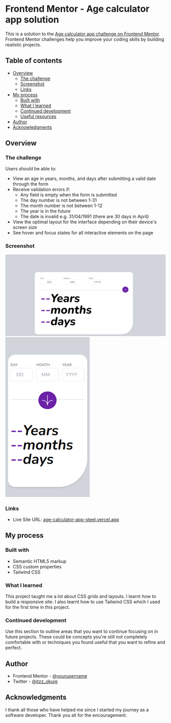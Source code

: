 # Frontend Mentor - Age calculator app solution

This is a solution to the [Age calculator app challenge on Frontend Mentor](https://www.frontendmentor.io/challenges/age-calculator-app-dF9DFFpj-Q). Frontend Mentor challenges help you improve your coding skills by building realistic projects.

## Table of contents

- [Overview](#overview)
  - [The challenge](#the-challenge)
  - [Screenshot](#screenshot)
  - [Links](#links)
- [My process](#my-process)
  - [Built with](#built-with)
  - [What I learned](#what-i-learned)
  - [Continued development](#continued-development)
  - [Useful resources](#useful-resources)
- [Author](#author)
- [Acknowledgments](#acknowledgments)

## Overview

### The challenge

Users should be able to:

- View an age in years, months, and days after submitting a valid date through the form
- Receive validation errors if:
  - Any field is empty when the form is submitted
  - The day number is not between 1-31
  - The month number is not between 1-12
  - The year is in the future
  - The date is invalid e.g. 31/04/1991 (there are 30 days in April)
- View the optimal layout for the interface depending on their device's screen size
- See hover and focus states for all interactive elements on the page

### Screenshot

![Screenshot for desktop](./screenshot.jpg.png)
![Screenshot for mobile](./screenshotmobile.jpg.png)

### Links

- Live Site URL: [age-calculator-app-steel.vercel.app](https://age-calculator-app-steel.vercel.app/)

## My process

### Built with

- Semantic HTML5 markup
- CSS custom properties
- Tailwind CSS

### What I learned

This project taught me a lot about CSS grids and layouts. I learnt how to build a responsive site. I also learnt how to use Tailwind CSS which I used for the first time in this project.

### Continued development

Use this section to outline areas that you want to continue focusing on in future projects. These could be concepts you're still not completely comfortable with or techniques you found useful that you want to refine and perfect.

## Author

- Frontend Mentor - [@yourusername](https://www.frontendmentor.io/profile/yourusername)
- Twitter - [@itzz_okure](https://twitter.com/itzz_okure)

## Acknowledgments

I thank all those who have helped me since I started my journey as a software developer. Thank you all for the encouragement.
